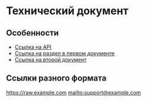 # Технический документ

## Особенности
- [Ссылка на API](https://api.example.com/v2)
- [Ссылка на раздел в первом документе](#раздел-1)
- [Ссылка на второй документ](#раздел-2-2)

## Ссылки разного формата
<https://raw.example.com>
<mailto:support@example.com>